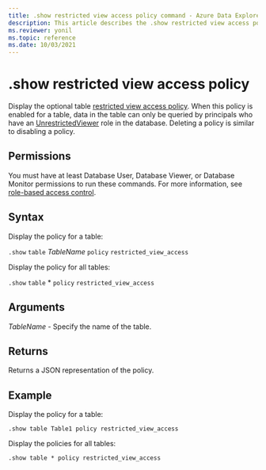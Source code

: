 ```yaml
---
title: .show restricted view access policy command - Azure Data Explorer
description: This article describes the .show restricted view access policy command in Azure Data Explorer.
ms.reviewer: yonil
ms.topic: reference
ms.date: 10/03/2021
---
```

# .show restricted view access policy

Display the optional table [restricted view access policy](restrictedviewaccesspolicy.md). When this policy is enabled for a table, data in the table can only be queried by principals who have an [UnrestrictedViewer](./access-control/role-based-access-control.md) role in the database. Deleting a policy is similar to disabling a policy. 

## Permissions

You must have at least Database User, Database Viewer, or Database Monitor permissions to run these commands. For more information, see [role-based access control](access-control/role-based-access-control.md).

## Syntax

Display the policy for a table:

`.show` `table` *TableName* `policy` `restricted_view_access`

Display the policy for all tables:

`.show` `table` * `policy` `restricted_view_access`

## Arguments

*TableName* - Specify the name of the table. 

## Returns

Returns a JSON representation of the policy.

## Example

Display the policy for a table:

```kusto
.show table Table1 policy restricted_view_access
```

Display the policies for all tables:

```kusto
.show table * policy restricted_view_access
```
